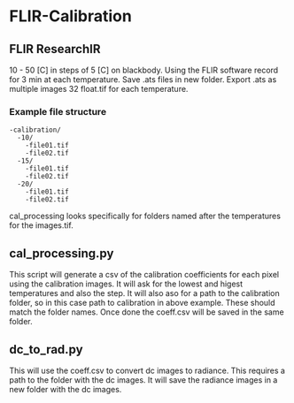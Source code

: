 # FLIR-Calibration
## FLIR ResearchIR
10 - 50 [C] in steps of 5 [C] on blackbody. 
Using the FLIR software record for 3 min at each temperature. 
Save .ats files in new folder.
Export .ats as multiple images 32 float.tif for each temperature.
### Example file structure
```
-calibration/
  -10/
    -file01.tif
    -file02.tif
  -15/
    -file01.tif
    -file02.tif
  -20/
    -file01.tif
    -file02.tif
```
cal_processing looks specifically for folders named after the temperatures for the images.tif.

## cal_processing.py
This script will generate a csv of the calibration coefficients for each pixel using the calibration images. 
It will ask for the lowest and higest temperatures and also the step. 
It will also aso for a path to the calibration folder, so in this case path to calibration in above example. 
These should match the folder names. 
Once done the coeff.csv will be saved in the same folder. 

## dc_to_rad.py
This will use the coeff.csv to convert dc images to radiance.
This requires a path to the folder with the dc images.
It will save the radiance images in a new folder with the dc images. 
